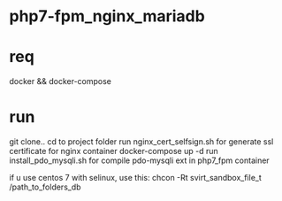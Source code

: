 # php7-fpm_nginx_mariadb

# req
docker && docker-compose

# run
git clone.. cd to project folder
run nginx_cert_selfsign.sh for generate ssl certificate for nginx container
docker-compose up -d
run install_pdo_mysqli.sh for compile pdo-mysqli ext in php7_fpm container

if u use centos 7 with selinux, use this:
chcon -Rt svirt_sandbox_file_t /path_to_folders_db
